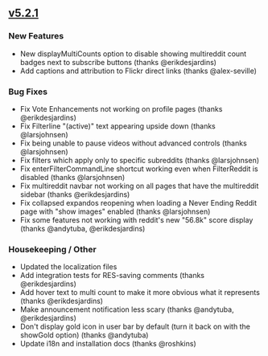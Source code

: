 ## [v5.2.1](https://github.com/honestbleeps/Reddit-Enhancement-Suite/releases/v5.2.1)

### New Features

- New displayMultiCounts option to disable showing multireddit count badges next to subscribe buttons (thanks @erikdesjardins)
- Add captions and attribution to Flickr direct links (thanks @alex-seville)

### Bug Fixes

- Fix Vote Enhancements not working on profile pages (thanks @erikdesjardins)
- Fix Filterline "(active)" text appearing upside down (thanks @larsjohnsen)
- Fix being unable to pause videos without advanced controls (thanks @larsjohnsen)
- Fix filters which apply only to specific subreddits (thanks @larsjohnsen)
- Fix enterFilterCommandLine shortcut working even when FilterReddit is disabled (thanks @larsjohnsen)
- Fix multireddit navbar not working on all pages that have the multireddit sidebar (thanks @erikdesjardins)
- Fix collapsed expandos reopening when loading a Never Ending Reddit page with "show images" enabled (thanks @larsjohnsen)
- Fix some features not working with reddit's new "56.8k" score display (thanks @andytuba, @erikdesjardins)

### Housekeeping / Other

- Updated the localization files
- Add integration tests for RES-saving comments (thanks @erikdesjardins)
- Add hover text to multi count to make it more obvious what it represents (thanks @erikdesjardins)
- Make announcement notification less scary (thanks @andytuba, @erikdesjardins)
- Don't display gold icon in user bar by default (turn it back on with the showGold option) (thanks @andytuba)
- Update i18n and installation docs (thanks @roshkins)
